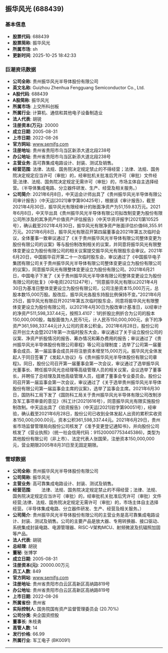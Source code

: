 ## 振华风光 (688439)

### 基本信息

- **股票代码**: 688439
- **股票简称**: 振华风光
- **所属市场**: sh
- **更新时间**: 2025-10-25 18:42:33

### 巨潮资讯数据

- **公司全称**: 贵州振华风光半导体股份有限公司
- **英文名称**: Guizhou Zhenhua Fengguang Semiconductor Co., Ltd.
- **A股代码**: 688439
- **A股简称**: 振华风光
- **所属市场**: 上交所科创板
- **所属行业**: 计算机、通信和其他电子设备制造业
- **法人代表**: 胡锐
- **注册资本(万元)**: 20000
- **成立日期**: 2005-08-31
- **上市日期**: 2022-08-26
- **官方网站**: www.semifg.com
- **注册地址**: 贵州省贵阳市乌当区新添大道北段238号
- **办公地址**: 贵州省贵阳市乌当区新添大道北段238号
- **主营业务**: 高可靠集成电路设计、封装、测试及销售。
- **经营范围**: 法律、法规、国务院决定规定禁止的不得经营；法律、法规、国务院决定规定应当许可（审批）的，经审批机关批准后凭许可（审批）文件经营;法律、法规、国务院决定规定无需许可（审批）的，市场主体自主选择经营。（半导体集成电路、分立器件研发、生产、经营及相关服务。）
- **公司简介**: 2021年6月8日，中天运会计师出具了《贵州振华风光半导体有限公司审计报告》（中天运[2021]审字第90425号），根据该《审计报告》，截至2021年4月30日，振华风光有限经审计的账面净资产为51,159.83万元。2021年6月8日，中天华出具《贵州振华风光半导体有限公司拟改制变更为股份有限公司所涉及的其净资产价值资产评估报告》（中天华资评报字[2021]第10525号），确认截至2021年4月30日，振华风光有限净资产账面评估价值68,355.91万元。2021年6月8日，振华风光有限召开第四届董事会2021年第五次临时会议，全体董事一致审议通过了《关于贵州振华风光半导体有限公司整体变更为股份有限公司的议案》等与股份制改制相关的议案，并同意将振华风光有限整体变更设立为股份有限公司的相关议案提交振华风光有限股东会审议。2021年6月20日，中国振华召开第二十一次临时股东会，审议通过了《中国振华电子集团有限公司关于贵州振华风光半导体有限公司整体变更设立为股份有限公司的议案》，同意振华风光有限整体变更设立为股份有限公司。2021年6月21日，中国电子下发了《关于贵州振华风光半导体有限公司整体变更设立为股份有限公司的批复》（中电资[2021]247号），“同意振华风光有限以2021年4月30日为基准日整体变更设立为股份有限公司，公司注册资本15,000万元，总股本数15,000万股。股改后，振华风光各股东持股比例保持不变。”2021年6月25日，振华风光有限召开2021年第五次临时股东会，同意将振华风光有限整体变更设立为股份有限公司，以2021年4月30日为股改审计基准日，以经审计的净资产511,598,337.44元，按照3.4107：1的折股比例折合为公司的股本150,000,000股，每股面值为人民币1元，计人民币150,000,000元，余下的净资产361,598,337.44元计入公司的资本公积金。2021年6月28日，股份公司召开创立大会暨2021年第一次临时股东大会，审议通过了关于设立股份公司的议案、净资产折股情况的报告、筹办情况和筹办费用的报告；审议通过了《贵州振华风光半导体股份有限公司章程》等公司治理制度；选举了公司第一届董事会成员、第一届监事会成员并将注册资本增至15,000万元。振华风光全体发起人于同日签署了《发起人协议》与《贵州振华风光半导体股份有限公司章程》。同日，股份公司召开第一届董事会第一次会议，审议通过了选举振华风光董事长、聘任振华风光总经理等高级管理人员的相关议案，会议选举了董事长，并聘任了总经理及其他高级管理人员，组建了董事会专业委员会。股份公司召开第一届监事会第一次会议，审议通过了《关于选举贵州振华风光半导体股份有限公司第一届监事会主席的议案》，选举了监事会主席。2021年6月30日，国防科工局下发了《国防科工局关于贵州振华风光半导体有限公司改制涉及军工事项审查的意见》（科工计[2021]616号），同意振华风光有限实施股份制改制。中天运出具了《验资报告》（中天运[2021]验字第90051号），经审验，确认截至2021年6月28日，股份公司已收到全体发起人出资的累积实收资本150,000,000.00元，资本公积361,598,337.44元。2021年6月29日，贵州省市场监督管理局向股份公司核发了《准予变更登记通知书》，并向股份公司核发了《营业执照》（统一社会信用代码：915200007753445386)，类型为其他股份有限公司（非上市）、法定代表人张国荣，注册资本150,000,000元，营业期限2005年8月31日至无固定期限。

### 雪球数据

- **公司全称**: 贵州振华风光半导体股份有限公司
- **公司简称**: 振华风光
- **主营业务**: 高可靠集成电路设计、封装、测试及销售。
- **经营范围**: 　　法律、法规、国务院决定规定禁止的不得经营；法律、法规、国务院决定规定应当许可（审批）的，经审批机关批准后凭许可（审批）文件经营;法律、法规、国务院决定规定无需许可（审批）的，市场主体自主选择经营。（半导体集成电路、分立器件研发、生产、经营及相关服务。）
- **公司简介**: 贵州振华风光半导体股份有限公司的主营业务是高可靠集成电路设计、封装、测试及销售。公司的主要产品是放大器、专用转换器、接口驱动、系统集成封装电路、电源管理器、RISC-V架构MCU、射频微波及抗辐照加固等产品。
- **法人代表**: 胡锐
- **总经理**: 胡锐
- **董秘**: 张博学
- **成立日期**: 2005-08-31
- **注册资本(元)**: 20000.00万元
- **员工人数**: 849
- **官方网站**: www.semifg.com
- **注册地址**: 贵州省贵阳市白云区高新区高纳路819号
- **办公地址**: 贵州省贵阳市白云区高新区高纳路819号
- **上市日期**: 2022-08-26
- **所属省份**: 贵州省
- **实际控制人**: 国务院国有资产监督管理委员会 (20.70%)
- **公司分类**: 央企国资控股
- **董事长**: 朱枝勇
- **高管人数**: 14
- **发行价格**: 66.99
- **所属行业**: 军工电子 (BK0091)

---